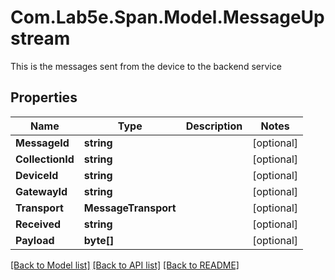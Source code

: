 # Com.Lab5e.Span.Model.MessageUpstream
This is the messages sent from the device to the backend service

## Properties

Name | Type | Description | Notes
------------ | ------------- | ------------- | -------------
**MessageId** | **string** |  | [optional] 
**CollectionId** | **string** |  | [optional] 
**DeviceId** | **string** |  | [optional] 
**GatewayId** | **string** |  | [optional] 
**Transport** | **MessageTransport** |  | [optional] 
**Received** | **string** |  | [optional] 
**Payload** | **byte[]** |  | [optional] 

[[Back to Model list]](../README.md#documentation-for-models) [[Back to API list]](../README.md#documentation-for-api-endpoints) [[Back to README]](../README.md)

